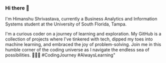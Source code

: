 ### Hi there 👋

I'm Himanshu Shrivastava, currently a Business Analytics and Information Systems student at the University of South Florida, Tampa.

I'm a curious coder on a journey of learning and exploration. 
My GitHub is a  collection of projects where I've tinkered with tech, dipped my toes into machine learning, and embraced the joy of problem-solving. 
Join me in this humble corner of the coding universe as I navigate the endless sea of possibilities. 🚶‍♂️✨ #CodingJourney #AlwaysLearning"

<!--
**himanshu1698/himanshu1698** is a ✨ _special_ ✨ repository because its `README.md` (this file) appears on your GitHub profile.

Here are some ideas to get you started:

- 🔭 I’m currently working on ...
- 🌱 I’m currently learning ...
- 👯 I’m looking to collaborate on ...
- 🤔 I’m looking for help with ...
- 💬 Ask me about ...
- 📫 How to reach me: ...
- 😄 Pronouns: ...
- ⚡ Fun fact: ...
-->

